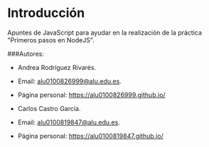 # Introducción

Apuntes de JavaScript para ayudar en la realización de la práctica "Primeros pasos en NodeJS".

###Autores:

* Andrea Rodríguez Rivarés. 
* Email: alu0100826999@alu.edu.es.
* Página personal: https://alu0100826999.github.io/

* Carlos Castro García.
* Email: alu0100819847@alu.edu.es.
* Página personal: https://alu0100819847.github.io/